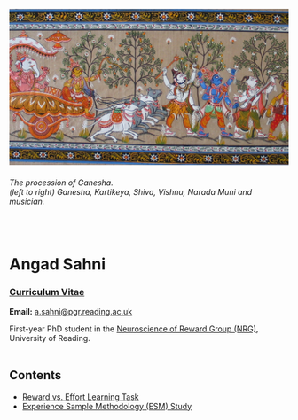 ![](intro.png)
###### *The procession of Ganesha.* <br> *(left to right) Ganesha, Kartikeya, Shiva, Vishnu, Narada Muni and musician.*
<br>

# Angad Sahni <br>
### [Curriculum Vitae](CV.pdf) <br>
**Email:** a.sahni@pgr.reading.ac.uk <br> 

First-year PhD student in the [Neuroscience of Reward Group (NRG)](https://www.nrg-lab.co.uk/), University of Reading. 
<br> <br> 

## Contents <br>
- [Reward vs. Effort Learning Task](task.md) <br>
- [Experience Sample Methodology (ESM) Study](esm1.md)

